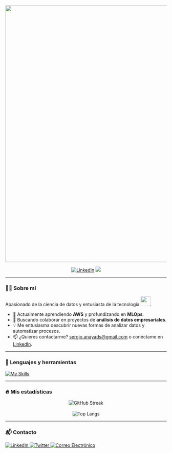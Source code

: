 <div align="center" id="header">
  <img decoding="async" src="https://github.com/user-attachments/assets/fa1f5f9b-c754-4285-a73f-c3e34dd75ed2" width="800"/>

  <br>

  [![LinkedIn](https://img.shields.io/badge/LinkedIn-0077B5?style=for-the-badge&logo=linkedin&logoColor=white)](https://www.linkedin.com/in/sergio-anaya-sanchez/)
  ![](https://komarev.com/ghpvc/?username=Sechi42&color=blueviolet&style=flat-square)
</div>

---

### 👨‍💻 Sobre mí

Apasionado de la ciencia de datos y entusiasta de la tecnología <img decoding="async" src="https://media.giphy.com/media/WUlplcMpOCEmTGBtBW/giphy.gif" width="30">.  

- 🔭 Actualmente aprendiendo **AWS** y profundizando en **MLOps**.
- 🤝 Buscando colaborar en proyectos de **análisis de datos empresariales**.
- 💡 Me entusiasma descubrir nuevas formas de analizar datos y automatizar procesos.
- 📫 ¿Quieres contactarme? [sergio.anayads@gmail.com](mailto:sergio.anayads@gmail.com) o conéctame en [LinkedIn](https://www.linkedin.com/in/sergio-anaya-sanchez/).

---

### 🧰 Lenguajes y herramientas

<a href="https://skillicons.dev">
  <img src="https://skillicons.dev/icons?i=py,r,tensorflow,pytorch,sklearn,aws,terraform,mysql,git,docker,fastapi,flask,prometheus" alt="My Skills"/>
</a>

---

### 🔥 Mis estadísticas

<div align="center" id="stats">
  <img src="http://github-readme-streak-stats.herokuapp.com?user=Sechi42&theme=dark&background=000000" alt="GitHub Streak"/>
  <br><br>
  <img src="https://github-readme-stats.vercel.app/api/top-langs/?username=Sechi42&layout=compact&theme=vision-friendly-dark" alt="Top Langs"/>
</div>

---

### 📬 Contacto

<div align="left" id="contact">
  <a href="https://www.linkedin.com/in/sergio-anaya-sanchez/">
    <img src="https://img.shields.io/badge/LinkedIn-0A66C2?style=for-the-badge&logo=linkedin&logoColor=white" alt="LinkedIn"/>
  </a>
  <a href="https://x.com/ParaTuVitalidad">
    <img src="https://img.shields.io/badge/Twitter-1DA1F2?style=for-the-badge&logo=twitter&logoColor=white" alt="Twitter"/>
  </a>
  <a href="mailto:sergio.anayads@gmail.com">
    <img src="https://img.shields.io/badge/Gmail-D14836?style=for-the-badge&logo=gmail&logoColor=white" alt="Correo Electrónico"/>
  </a>
</div>
